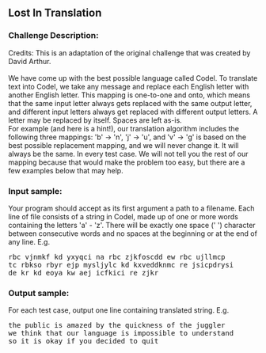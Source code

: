 <h2>Lost In Translation</h2>

<h3>Challenge Description:</h3>

<p>
    Credits: This is an adaptation of the original challenge that was created by David Arthur.
<br>
<br>
    We have come up with the best possible language called Codel.
    To translate text into Codel, we take any message and replace each English letter with another English letter.
    This mapping is one-to-one and onto, which means that the same input letter always gets replaced with the same
    output letter, and different input letters always get replaced with different output letters. A letter may be
    replaced by itself. Spaces are left as-is.
<br>
    For example (and here is a hint!), our translation algorithm includes the following three mappings:
    &apos;b&apos; -&gt; &apos;n&apos;, &apos;j&apos; -&gt; &apos;u&apos;, and &apos;v&apos; -&gt; &apos;g&apos; is based on the best possible replacement mapping, and we will never change it.
    It will always be the same. In every test case. We will not tell you the rest of our mapping because
    that would make the problem too easy, but there are a few examples below that may help.
</p>

<h3>Input sample:</h3>
<p>
    Your program should accept as its first argument a path to a filename.
    Each line of file consists of a string in Codel, made up of one or more words
    containing the letters &apos;a&apos; - &apos;z&apos;. There will be exactly one space (&apos; &apos;)
    character between consecutive words and no spaces at the beginning or at the end of any line. E.g.
</p>

<pre>rbc vjnmkf kd yxyqci na rbc zjkfoscdd ew rbc ujllmcp
tc rbkso rbyr ejp mysljylc kd kxveddknmc re jsicpdrysi
de kr kd eoya kw aej icfkici re zjkr</pre>

<h3>Output sample:</h3>

<p>
    For each test case, output one line containing translated string. E.g.
</p>

<pre>the public is amazed by the quickness of the juggler
we think that our language is impossible to understand
so it is okay if you decided to quit</pre>